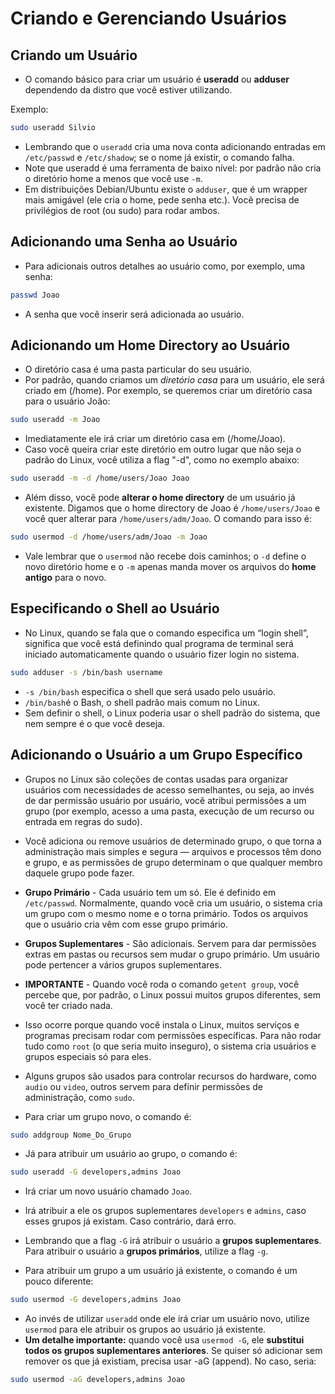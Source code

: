 # Criando e Gerenciando Usuários

## Criando um Usuário
- O comando básico para criar um usuário é **useradd** ou **adduser** dependendo da distro que você estiver utilizando. 

Exemplo:
```bash
sudo useradd Silvio 
```
- Lembrando que o `useradd` cria uma nova conta adicionando entradas em `/etc/passwd` e `/etc/shadow`; se o nome já existir, o comando falha. 
- Note que useradd é uma ferramenta de baixo nível: por padrão não cria o diretório home a menos que você use `-m`. 
- Em distribuições Debian/Ubuntu existe o `adduser`, que é um wrapper mais amigável (ele cria o home, pede senha etc.). Você precisa de privilégios de root (ou sudo) para rodar ambos.

## Adicionando uma Senha ao Usuário
- Para adicionais outros detalhes ao usuário como, por exemplo, uma senha:
```bash
passwd Joao
```
- A senha que você inserir será adicionada ao usuário.

## Adicionando um Home Directory ao Usuário
- O diretório casa é uma pasta particular do seu usuário. 
- Por padrão, quando criamos um *diretório casa* para um usuário, ele será criado em (/home). Por exemplo, se queremos criar um diretório casa para o usuário João:
```bash
sudo useradd -m Joao
```
- Imediatamente ele irá criar um diretório casa em (/home/Joao).
- Caso você queira criar este diretório em outro lugar que não seja o padrão do Linux, você utiliza a flag "-d", como no exemplo abaixo:
```bash
sudo useradd -m -d /home/users/Joao Joao
```
- Além disso, você pode **alterar o home directory** de um usuário já existente. Digamos que o home directory de Joao é `/home/users/Joao` e você quer alterar para `/home/users/adm/Joao`. O comando para isso é:
```bash
sudo usermod -d /home/users/adm/Joao -m Joao
```
- Vale lembrar que o `usermod` não recebe dois caminhos; o `-d` define o novo diretório home e o `-m` apenas manda mover os arquivos do **home antigo** para o novo.

## Especificando o Shell ao Usuário
- No Linux, quando se fala que o comando especifica um “login shell”, significa que você está definindo qual programa de terminal será iniciado automaticamente quando o usuário fizer login no sistema.
```bash
sudo adduser -s /bin/bash username
```
- `-s /bin/bash` especifica o shell que será usado pelo usuário.
- `/bin/bash`é o Bash, o shell padrão mais comum no Linux.
- Sem definir o shell, o Linux poderia usar o shell padrão do sistema, que nem sempre é o que você deseja.

## Adicionando o Usuário a um Grupo Específico
- Grupos no Linux são coleções de contas usadas para organizar usuários com necessidades de acesso semelhantes, ou seja, ao invés de dar permissão usuário por usuário, você atribui permissões a um grupo (por exemplo, acesso a uma pasta, execução de um recurso ou entrada em regras do sudo).

- Você adiciona ou remove usuários de determinado grupo, o que torna a administração mais simples e segura — arquivos e processos têm dono e grupo, e as permissões de grupo determinam o que qualquer membro daquele grupo pode fazer.

- **Grupo Primário** - Cada usuário tem um só. Ele é definido em `/etc/passwd`. Normalmente, quando você cria um usuário, o sistema cria um grupo com o mesmo nome e o torna primário. Todos os arquivos que o usuário cria vêm com esse grupo primário.

- **Grupos Suplementares** - São adicionais. Servem para dar permissões extras em pastas ou recursos sem mudar o grupo primário. Um usuário pode pertencer a vários grupos suplementares.

- **IMPORTANTE** - Quando você roda o comando `getent group`, você percebe que, por padrão, o Linux possui muitos grupos diferentes, sem você ter criado nada. 
- Isso ocorre porque quando você instala o Linux, muitos serviços e programas precisam rodar com permissões específicas. Para não rodar tudo como `root` (o que seria muito inseguro), o sistema cria usuários e grupos especiais só para eles.
- Alguns grupos são usados para controlar recursos do hardware, como `audio` ou `video`, outros servem para definir permissões de administração, como `sudo`. 

- Para criar um grupo novo, o comando é:
```bash
sudo addgroup Nome_Do_Grupo
```

- Já para atribuir um usuário ao grupo, o comando é:
```bash
sudo useradd -G developers,admins Joao
```
- Irá criar um novo usuário chamado `Joao`.
- Irá atribuir a ele os grupos suplementares `developers` e `admins`, caso esses grupos já existam. Caso contrário, dará erro.
- Lembrando que a flag `-G` irá atribuir o usuário a **grupos suplementares**. Para atribuir o usuário a **grupos primários**, utilize a flag `-g`.

- Para atribuir um grupo a um usuário já existente, o comando é um pouco diferente:
```bash
sudo usermod -G developers,admins Joao
```
- Ao invés de utilizar `useradd` onde ele irá criar um usuário novo, utilize `usermod` para ele atribuir os grupos ao usuário já existente.
- **Um detalhe importante:** quando você usa `usermod -G`, ele **substitui todos os grupos suplementares anteriores**. Se quiser só adicionar sem remover os que já existiam, precisa usar -aG (append). No caso, seria:
```bash
sudo usermod -aG developers,admins Joao
```
